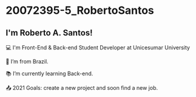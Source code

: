 # 20072395-5_RobertoSantos

## I'm Roberto A. Santos!

:computer: I'm Front-End & Back-end Student Developer at Unicesumar University

:house_with_garden: I’m from Brazil.

:books: I’m currently learning Back-end.

:outbox_tray: 2021 Goals: create a new project and soon find a new job.
